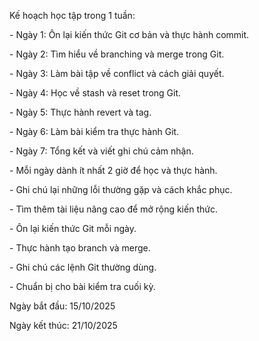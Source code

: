 Kế hoạch học tập trong 1 tuần:



\- Ngày 1: Ôn lại kiến thức Git cơ bản và thực hành commit.

\- Ngày 2: Tìm hiểu về branching và merge trong Git.

\- Ngày 3: Làm bài tập về conflict và cách giải quyết.

\- Ngày 4: Học về stash và reset trong Git.

\- Ngày 5: Thực hành revert và tag.

\- Ngày 6: Làm bài kiểm tra thực hành Git.

\- Ngày 7: Tổng kết và viết ghi chú cảm nhận.

\- Mỗi ngày dành ít nhất 2 giờ để học và thực hành.

\- Ghi chú lại những lỗi thường gặp và cách khắc phục.

\- Tìm thêm tài liệu nâng cao để mở rộng kiến thức.

\- Ôn lại kiến thức Git mỗi ngày.

\- Thực hành tạo branch và merge.

\- Ghi chú các lệnh Git thường dùng.

\- Chuẩn bị cho bài kiểm tra cuối kỳ.





Ngày bắt đầu: 15/10/2025

Ngày kết thúc: 21/10/2025

